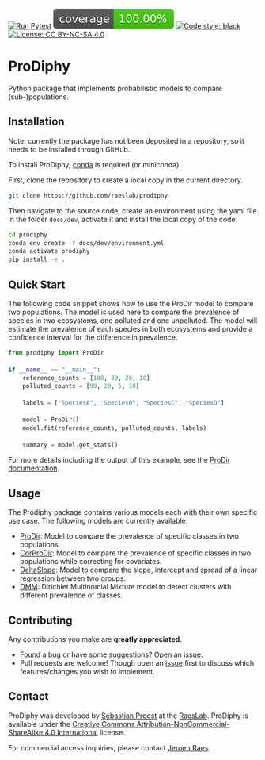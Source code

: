 [![Run Pytest](https://github.com/raeslab/prodiphy/actions/workflows/autopytest.yml/badge.svg)](https://github.com/raeslab/prodiphy/actions/workflows/autopytest.yml) [![Coverage](https://raw.githubusercontent.com/raeslab/prodiphy/main/docs/coverage-badge.svg)](https://raw.githubusercontent.com/raeslab/prodiphy/main/docs/coverage-badge.svg) [![Code style: black](https://img.shields.io/badge/code%20style-black-000000.svg)](https://github.com/psf/black) [![License: CC BY-NC-SA 4.0](https://img.shields.io/badge/License-CC%20BY--NC--SA%204.0-lightgrey.svg)](https://creativecommons.org/licenses/by-nc-sa/4.0/)

# ProDiphy

Python package that implements probabilistic models to compare (sub-)populations.

## Installation

Note: currently the package has not been deposited in a repository, so it needs to be installed through GitHub.

To install ProDiphy, [conda]([https://conda.io/projects/conda/en/latest/index.html](https://github.com/conda-forge/miniforge)) is required (or miniconda).

First, clone the repository to create a local copy in the current directory.

```bash
git clone https://github.com/raeslab/prodiphy
```

Then navigate to the source code, create an environment using the yaml file in the folder `docs/dev`, activate it and install the local copy of the code.

```bash
cd prodiphy
conda env create -f docs/dev/environment.yml
conda activate prodiphy
pip install -e .
```

## Quick Start

The following code snippet shows how to use the ProDir model to compare two populations. The model is used here to compare 
the prevalence of species in two ecosystems, one polluted and one unpolluted. The model will estimate the 
prevalence of each species in both ecosystems and provide a confidence interval for the difference in prevalence.

```python
from prodiphy import ProDir

if __name__ == "__main__":
    reference_counts = [100, 30, 20, 10]
    polluted_counts = [90, 20, 5, 10]
    
    labels = ["SpeciesA", "SpeciesB", "SpeciesC", "SpeciesD"]
    
    model = ProDir()
    model.fit(reference_counts, polluted_counts, labels)
    
    summary = model.get_stats()
```

For more details including the output of this example, see the [ProDir documentation](./docs/prodir).

## Usage

The Prodiphy package contains various models each with their own specific use case. The following models are currently
available:

  * [ProDir](./docs/prodir.md): Model to compare the prevalence of specific classes in two populations.
  * [CorProDir](./docs/corprodir.md): Model to compare the prevalence of specific classes in two populations while correcting for covariates.
  * [DeltaSlope](./docs/deltaslope.md): Model to compare the slope, intercept and spread of a linear regression between two groups.
  * [DMM](./docs/dmm.md): Dirichlet Multinomial Mixture model to detect clusters with different prevalence of classes.


## Contributing

Any contributions you make are **greatly appreciated**.

  * Found a bug or have some suggestions? Open an [issue](https://github.com/raeslab/prodiphy/issues).
  * Pull requests are welcome! Though open an [issue](https://github.com/raeslab/prodiphy/issues) first to discuss which features/changes you wish to implement.

## Contact

ProDiphy was developed by [Sebastian Proost](https://sebastian.proost.science/) at the 
[RaesLab](https://raeslab.sites.vib.be/en). ProDiphy is available under the 
[Creative Commons Attribution-NonCommercial-ShareAlike 4.0 International](https://creativecommons.org/licenses/by-nc-sa/4.0/) 
license. 

For commercial access inquiries, please contact [Jeroen Raes](mailto:jeroen.raes@kuleuven.vib.be).
